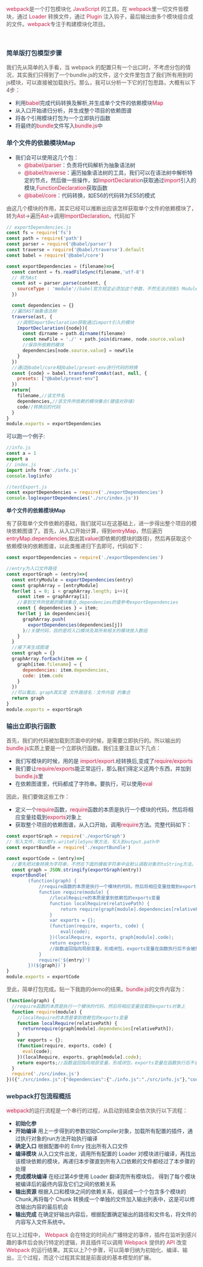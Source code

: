 
<font style="color:rgb(199, 37, 78);">webpack</font><font style="color:rgb(85, 85, 85);">是一个打包模块化 </font><font style="color:rgb(199, 37, 78);">JavaScript</font><font style="color:rgb(85, 85, 85);"> 的工具，在 </font><font style="color:rgb(199, 37, 78);">webpack</font><font style="color:rgb(85, 85, 85);">里一切文件皆模块，通过 </font><font style="color:rgb(199, 37, 78);">Loader</font><font style="color:rgb(85, 85, 85);"> 转换文件，通过 </font><font style="color:rgb(199, 37, 78);">Plugin</font><font style="color:rgb(85, 85, 85);"> 注入钩子，最后输出由多个模块组合成的文件。</font><font style="color:rgb(199, 37, 78);">webpack</font><font style="color:rgb(85, 85, 85);">专注于构建模块化项目。</font>

<br/>

### [](https://www.123fe.net/principle-docs/webpack/01-Webpack4%E6%89%93%E5%8C%85%E6%9C%BA%E5%88%B6%E5%8E%9F%E7%90%86%E8%A7%A3%E6%9E%90.html#%E7%AE%80%E5%8D%95%E7%89%88%E6%89%93%E5%8C%85%E6%A8%A1%E5%9E%8B%E6%AD%A5%E9%AA%A4)<font style="color:rgb(44, 62, 80);">简单版打包模型步骤</font>
<font style="color:rgb(85, 85, 85);background-color:rgb(255, 249, 249);">我们先从简单的入手看，当 webpack 的配置只有一个出口时，不考虑分包的情况，其实我们只得到了一个bundle.js的文件，这个文件里包含了我们所有用到的js模块，可以直接被加载执行。那么，我可以分析一下它的打包思路，大概有以下4步：</font>

+ <font style="color:rgb(44, 62, 80);">利用</font><font style="color:rgb(199, 37, 78);background-color:rgb(249, 242, 244);">babel</font><font style="color:rgb(44, 62, 80);">完成代码转换及解析,并生成单个文件的依赖模块</font><font style="color:rgb(199, 37, 78);background-color:rgb(249, 242, 244);">Map</font>
+ <font style="color:rgb(44, 62, 80);">从入口开始递归分析，并生成整个项目的依赖图谱</font>
+ <font style="color:rgb(44, 62, 80);">将各个引用模块打包为一个立即执行函数</font>
+ <font style="color:rgb(44, 62, 80);">将最终的</font><font style="color:rgb(199, 37, 78);background-color:rgb(249, 242, 244);">bundle</font><font style="color:rgb(44, 62, 80);">文件写入</font><font style="color:rgb(199, 37, 78);background-color:rgb(249, 242, 244);">bundle.js</font><font style="color:rgb(44, 62, 80);">中</font>

### [](https://www.123fe.net/principle-docs/webpack/01-Webpack4%E6%89%93%E5%8C%85%E6%9C%BA%E5%88%B6%E5%8E%9F%E7%90%86%E8%A7%A3%E6%9E%90.html#%E5%8D%95%E4%B8%AA%E6%96%87%E4%BB%B6%E7%9A%84%E4%BE%9D%E8%B5%96%E6%A8%A1%E5%9D%97map)<font style="color:rgb(44, 62, 80);">单个文件的依赖模块Map</font>
+ <font style="color:rgb(44, 62, 80);">我们会可以使用这几个包：</font>
    - <font style="color:rgb(199, 37, 78);background-color:rgb(249, 242, 244);">@babel/parser</font><font style="color:rgb(44, 62, 80);">：负责将代码解析为抽象语法树</font>
    - <font style="color:rgb(199, 37, 78);background-color:rgb(249, 242, 244);">@babel/traverse</font><font style="color:rgb(44, 62, 80);">：遍历抽象语法树的工具，我们可以在语法树中解析特定的节点，然后做一些操作，如</font><font style="color:rgb(199, 37, 78);background-color:rgb(249, 242, 244);">ImportDeclaratio</font><font style="color:rgb(44, 62, 80);">n获取通过</font><font style="color:rgb(199, 37, 78);background-color:rgb(249, 242, 244);">import</font><font style="color:rgb(44, 62, 80);">引入的模块,</font><font style="color:rgb(199, 37, 78);background-color:rgb(249, 242, 244);">FunctionDeclaration</font><font style="color:rgb(44, 62, 80);">获取函数</font>
    - <font style="color:rgb(199, 37, 78);background-color:rgb(249, 242, 244);">@babel/core</font><font style="color:rgb(44, 62, 80);">：代码转换，如ES6的代码转为ES5的模式</font>

<font style="color:rgb(85, 85, 85);background-color:rgb(255, 249, 249);">由这几个模块的作用，其实已经可以推断出应该怎样获取单个文件的依赖模块了，转为</font><font style="color:rgb(199, 37, 78);background-color:rgb(249, 242, 244);">Ast</font><font style="color:rgb(85, 85, 85);background-color:rgb(255, 249, 249);">->遍历</font><font style="color:rgb(199, 37, 78);background-color:rgb(249, 242, 244);">Ast</font><font style="color:rgb(85, 85, 85);background-color:rgb(255, 249, 249);">->调用</font><font style="color:rgb(199, 37, 78);background-color:rgb(249, 242, 244);">ImportDeclaration</font><font style="color:rgb(85, 85, 85);background-color:rgb(255, 249, 249);">。代码如下</font>

```javascript
// exportDependencies.js
const fs = require('fs')
const path = require('path')
const parser = require('@babel/parser')
const traverse = require('@babel/traverse').default
const babel = require('@babel/core')

const exportDependencies = (filename)=>{
  const content = fs.readFileSync(filename,'utf-8')
  // 转为Ast
  const ast = parser.parse(content, {
    sourceType : 'module'//babel官方规定必须加这个参数，不然无法识别ES Module
  })

  const dependencies = {}
  //遍历AST抽象语法树
  traverse(ast, {
    //调用ImportDeclaration获取通过import引入的模块
    ImportDeclaration({node}){
      const dirname = path.dirname(filename)
      const newFile = './' + path.join(dirname, node.source.value)
      //保存所依赖的模块
      dependencies[node.source.value] = newFile
    }
  })
  //通过@babel/core和@babel/preset-env进行代码的转换
  const {code} = babel.transformFromAst(ast, null, {
    presets: ["@babel/preset-env"]
  })
  return{
    filename,//该文件名
    dependencies,//该文件所依赖的模块集合(键值对存储)
    code//转换后的代码
  }
}
module.exports = exportDependencies
```

<font style="color:rgb(44, 62, 80);">可以跑一个例子:</font>

```javascript
//info.js
const a = 1
export a
// index.js
import info from'./info.js'
console.log(info)

//testExport.js
const exportDependencies = require('./exportDependencies')
console.log(exportDependencies('./src/index.js'))
```

**<font style="color:rgb(44, 62, 80);">单个文件的依赖模块Map</font>**

<font style="color:rgb(85, 85, 85);background-color:rgb(255, 249, 249);">有了获取单个文件依赖的基础，我们就可以在这基础上，进一步得出整个项目的模块依赖图谱了。首先，从入口开始计算，得到</font><font style="color:rgb(199, 37, 78);background-color:rgb(249, 242, 244);">entryMap</font><font style="color:rgb(85, 85, 85);background-color:rgb(255, 249, 249);">，然后遍历</font><font style="color:rgb(199, 37, 78);background-color:rgb(249, 242, 244);">entryMap.dependencies</font><font style="color:rgb(85, 85, 85);background-color:rgb(255, 249, 249);">,取出其</font><font style="color:rgb(199, 37, 78);background-color:rgb(249, 242, 244);">value</font><font style="color:rgb(85, 85, 85);background-color:rgb(255, 249, 249);">(即依赖的模块的路径)，然后再获取这个依赖模块的依赖图谱，以此类推递归下去即可，代码如下：</font>

```javascript
const exportDependencies = require('./exportDependencies')

//entry为入口文件路径
const exportGraph = (entry)=>{
  const entryModule = exportDependencies(entry)
  const graphArray = [entryModule]
  for(let i = 0; i < graphArray.length; i++){
    const item = graphArray[i];
    //拿到文件所依赖的模块集合,dependencies的值参考exportDependencies
    const { dependencies } = item;
    for(let j in dependencies){
      graphArray.push(
        exportDependencies(dependencies[j])
      )//关键代码，目的是将入口模块及其所有相关的模块放入数组
    }
  }
  //接下来生成图谱
  const graph = {}
  graphArray.forEach(item => {
    graph[item.filename] = {
      dependencies: item.dependencies,
      code: item.code
    }
  })
  //可以看出，graph其实是 文件路径名：文件内容 的集合
  return graph
}
module.exports = exportGraph
```

### [](https://www.123fe.net/principle-docs/webpack/01-Webpack4%E6%89%93%E5%8C%85%E6%9C%BA%E5%88%B6%E5%8E%9F%E7%90%86%E8%A7%A3%E6%9E%90.html#%E8%BE%93%E5%87%BA%E7%AB%8B%E5%8D%B3%E6%89%A7%E8%A1%8C%E5%87%BD%E6%95%B0)<font style="color:rgb(44, 62, 80);">输出立即执行函数</font>
<font style="color:rgb(85, 85, 85);background-color:rgb(255, 249, 249);">首先，我们的代码被加载到页面中的时候，是需要立即执行的。所以输出的</font><font style="color:rgb(199, 37, 78);background-color:rgb(249, 242, 244);">bundle.js</font><font style="color:rgb(85, 85, 85);background-color:rgb(255, 249, 249);">实质上要是一个立即执行函数。我们主要注意以下几点：</font>

+ <font style="color:rgb(44, 62, 80);">我们写模块的时候，用的是</font><font style="color:rgb(44, 62, 80);"> </font><font style="color:rgb(199, 37, 78);background-color:rgb(249, 242, 244);">import/export</font><font style="color:rgb(44, 62, 80);">.经转换后,变成了</font><font style="color:rgb(199, 37, 78);background-color:rgb(249, 242, 244);">require/exports</font>
+ <font style="color:rgb(44, 62, 80);">我们要让</font><font style="color:rgb(199, 37, 78);background-color:rgb(249, 242, 244);">require/exports</font><font style="color:rgb(44, 62, 80);">能正常运行，那么我们得定义这两个东西，并加到</font><font style="color:rgb(199, 37, 78);background-color:rgb(249, 242, 244);">bundle.js</font><font style="color:rgb(44, 62, 80);">里</font>
+ <font style="color:rgb(44, 62, 80);">在依赖图谱里，代码都成了字符串。要执行，可以使用</font><font style="color:rgb(199, 37, 78);background-color:rgb(249, 242, 244);">eval</font>

<font style="color:rgb(85, 85, 85);background-color:rgb(255, 249, 249);">因此，我们要做这些工作：</font>

+ <font style="color:rgb(44, 62, 80);">定义一个</font><font style="color:rgb(199, 37, 78);background-color:rgb(249, 242, 244);">require</font><font style="color:rgb(44, 62, 80);">函数，</font><font style="color:rgb(199, 37, 78);background-color:rgb(249, 242, 244);">require</font><font style="color:rgb(44, 62, 80);">函数的本质是执行一个模块的代码，然后将相应变量挂载到</font><font style="color:rgb(199, 37, 78);background-color:rgb(249, 242, 244);">exports</font><font style="color:rgb(44, 62, 80);">对象上</font>
+ <font style="color:rgb(44, 62, 80);">获取整个项目的依赖图谱，从入口开始，调用</font><font style="color:rgb(199, 37, 78);background-color:rgb(249, 242, 244);">require</font><font style="color:rgb(44, 62, 80);">方法。完整代码如下：</font>

```javascript
const exportGraph = require('./exportGraph')
// 写入文件，可以用fs.writeFileSync等方法，写入到output.path中
const exportBundle = require('./exportBundle')

const exportCode = (entry)=>{
  //要先把对象转换为字符串，不然在下面的模板字符串中会默认调取对象的toString方法，参数变成[Object object]
  const graph = JSON.stringify(exportGraph(entry))
  exportBundle(`
        (function(graph) {
            //require函数的本质是执行一个模块的代码，然后将相应变量挂载到exports对象上
            function require(module) {
                //localRequire的本质是拿到依赖包的exports变量
                function localRequire(relativePath) {
                    return require(graph[module].dependencies[relativePath]);
                }
                var exports = {};
                (function(require, exports, code) {
                    eval(code);
                })(localRequire, exports, graph[module].code);
                return exports;
                //函数返回指向局部变量，形成闭包，exports变量在函数执行后不会被摧毁
            }
            require('${entry}')
        })(${graph})`)
}
module.exports = exportCode
```

<font style="color:rgb(85, 85, 85);background-color:rgb(255, 249, 249);">至此，简单打包完成。贴一下我跑的demo的结果。</font><font style="color:rgb(199, 37, 78);background-color:rgb(249, 242, 244);">bundle.js</font><font style="color:rgb(85, 85, 85);background-color:rgb(255, 249, 249);">的文件内容为：</font>

```javascript
(function(graph) {
  //require函数的本质是执行一个模块的代码，然后将相应变量挂载到exports对象上
  function require(module) {
    //localRequire的本质是拿到依赖包的exports变量
    function localRequire(relativePath) {
      returnrequire(graph[module].dependencies[relativePath]);
    }
    var exports = {};
    (function(require, exports, code) {
      eval(code);
    })(localRequire, exports, graph[module].code);
    return exports;//函数返回指向局部变量，形成闭包，exports变量在函数执行后不会被摧毁
  }
  require('./src/index.js')
})({"./src/index.js":{"dependencies":{"./info.js":"./src/info.js"},"code":"\"use strict\";\n\nvar _info = _interopRequireDefault(require(\"./info.js\"));\n\nfunction _interopRequireDefault(obj) { return obj && obj.__esModule ? obj : { \"default\": obj }; }\n\nconsole.log(_info[\"default\"]);"},"./src/info.js":{"dependencies":{"./name.js":"./src/name.js"},"code":"\"use strict\";\n\nObject.defineProperty(exports, \"__esModule\", {\n  value: true\n});\nexports[\"default\"] = void 0;\n\nvar _name = require(\"./name.js\");\n\nvar info = \"\".concat(_name.name, \" is beautiful\");\nvar _default = info;\nexports[\"default\"] = _default;"},"./src/name.js":{"dependencies":{},"code":"\"use strict\";\n\nObject.defineProperty(exports, \"__esModule\", {\n  value: true\n});\nexports.name = void 0;\nvar name = 'winty';\nexports.name = name;"}})
```

### [](https://www.123fe.net/principle-docs/webpack/01-Webpack4%E6%89%93%E5%8C%85%E6%9C%BA%E5%88%B6%E5%8E%9F%E7%90%86%E8%A7%A3%E6%9E%90.html#webpack%E6%89%93%E5%8C%85%E6%B5%81%E7%A8%8B%E6%A6%82%E6%8B%AC)<font style="color:rgb(44, 62, 80);">webpack打包流程概括</font>
<font style="color:rgb(199, 37, 78);background-color:rgb(249, 242, 244);">webpack</font><font style="color:rgb(85, 85, 85);background-color:rgb(255, 249, 249);">的运行流程是一个串行的过程，从启动到结束会依次执行以下流程：</font>

+ **<font style="color:rgb(44, 62, 80);">初始化参</font>**
+ **<font style="color:rgb(44, 62, 80);">开始编译</font>**<font style="color:rgb(44, 62, 80);"> </font><font style="color:rgb(44, 62, 80);">用上一步得到的参数初始Compiler对象，加载所有配置的插件，通 过执行对象的run方法开始执行编译</font>
+ **<font style="color:rgb(44, 62, 80);">确定入口</font>**<font style="color:rgb(44, 62, 80);"> </font><font style="color:rgb(44, 62, 80);">根据配置中的 Entry 找出所有入口文件</font>
+ **<font style="color:rgb(44, 62, 80);">编译模块</font>**<font style="color:rgb(44, 62, 80);"> </font><font style="color:rgb(44, 62, 80);">从入口文件出发，调用所有配置的 Loader 对模块进行编译，再找出该模块依赖的模块，再递归本步骤直到所有入口依赖的文件都经过了本步骤的处理</font>
+ **<font style="color:rgb(44, 62, 80);">完成模块编译</font>**<font style="color:rgb(44, 62, 80);"> </font><font style="color:rgb(44, 62, 80);">在经过第4步使用 Loader 翻译完所有模块后， 得到了每个模块被编译后的最终内容及它们之间的依赖关系</font>
+ **<font style="color:rgb(44, 62, 80);">输出资源</font>**<font style="color:rgb(44, 62, 80);"> </font><font style="color:rgb(44, 62, 80);">根据入口和模块之间的依赖关系，组装成一个个包含多个模块的 Chunk,再将每个 Chunk 转换成一个单独的文件加入输出列表中，这是可以修改输出内容的最后机会</font>
+ **<font style="color:rgb(44, 62, 80);">输出完成</font>**<font style="color:rgb(44, 62, 80);"> </font><font style="color:rgb(44, 62, 80);">在确定好输出内容后，根据配置确定输出的路径和文件名，将文件的内容写入文件系统中。</font>


<font style="color:rgb(85, 85, 85);">在以上过程中， </font><font style="color:rgb(199, 37, 78);">Webpack</font><font style="color:rgb(85, 85, 85);"> 会在特定的时间点广播特定的事件，插件在监听到感兴趣的事件后会执行特定的逻辑，井且插件可以调用 </font><font style="color:rgb(199, 37, 78);">Webpack</font><font style="color:rgb(85, 85, 85);"> 提供的 </font><font style="color:rgb(199, 37, 78);">API</font><font style="color:rgb(85, 85, 85);"> 改变 </font><font style="color:rgb(199, 37, 78);">Webpack</font><font style="color:rgb(85, 85, 85);"> 的运行结果。其实以上7个步骤，可以简单归纳为初始化、编译、输出，三个过程，而这个过程其实就是前面说的基本模型的扩展。</font>

<br/>

